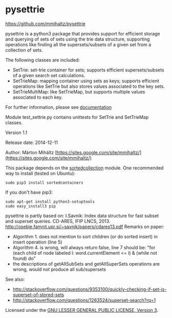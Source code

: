 pysettrie
=========

https://github.com/mmihaltz/pysettrie

pysettrie is a python3 package that provides support for efficient storage and querying of sets of sets 
using the trie data structure, supporting operations like finding all the supersets/subsets of a given set 
from a collection of sets.

The following classes are included: 
- SetTrie: set-trie container for sets; supports efficient supersets/subsets of a given search set calculations. 
- SetTrieMap: mapping container using sets as keys; supports efficient operations like SetTrie but also stores values associated to the key sets.
- SetTrieMultiMap: like SetTrieMap, but supports multiple values associated to each key.

For further information, please see [documentation](docs/build/html/index.html)

Module test_settrie.py contains unittests for SetTrie and SetTrieMap classes.

Version 1.1

Release date: 2014-12-11

Author: Márton Miháltz 
[https://sites.google.com/site/mmihaltz/](https://sites.google.com/site/mmihaltz/)

This package depends on the [sortedcollection](http://grantjenks.com/docs/sortedcontainers/) module.
One recommended way to install (tested on Ubuntu):
```
sudo pip3 install sortedcontainers
```
If you don't have pip3:
```
sudo apt-get install python3-setuptools
sudo easy_install3 pip
```

pysettrie is partly based on:
I.Savnik: Index data structure for fast subset and superset queries. CD-ARES, IFIP LNCS, 2013.
http://osebje.famnit.upr.si/~savnik/papers/cdares13.pdf
Remarks on paper: 
- Algorithm 1. does not mention to sort children (or do sorted insert) in insert operation (line 5)
- Algorithm 4. is wrong, will always return false, line 7 should be: "for (each child of node labeled l: word.currentElement <= l) & (while not found) do"
- the descriptions of getAllSubSets and getAllSuperSets operations are wrong, would not produce all sub/supersets

See also:
- http://stackoverflow.com/questions/9353100/quickly-checking-if-set-is-superset-of-stored-sets
- http://stackoverflow.com/questions/1263524/superset-search?rq=1

Licensed under the [GNU LESSER GENERAL PUBLIC LICENSE, Version 3](https://www.gnu.org/licenses/lgpl.html).

